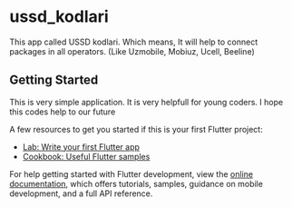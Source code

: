 # ussd_kodlari

This app called USSD kodlari. Which means, It will help to connect packages in all operators. (Like Uzmobile, Mobiuz, Ucell, Beeline)

## Getting Started

This is very simple application. It is very helpfull for young coders. I hope this codes help to our future

A few resources to get you started if this is your first Flutter project:

- [Lab: Write your first Flutter app](https://docs.flutter.dev/get-started/codelab)
- [Cookbook: Useful Flutter samples](https://docs.flutter.dev/cookbook)

For help getting started with Flutter development, view the
[online documentation](https://docs.flutter.dev/), which offers tutorials,
samples, guidance on mobile development, and a full API reference.
